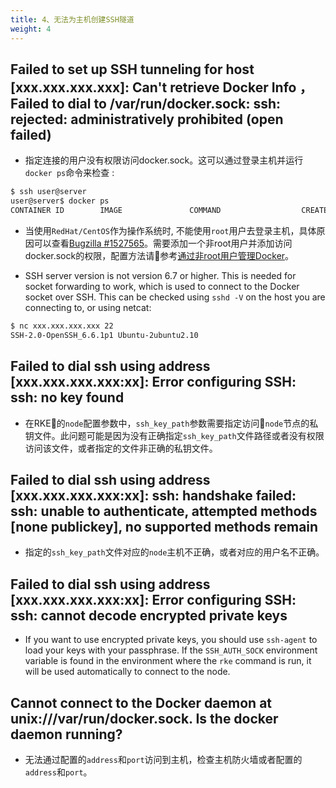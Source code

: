 ```yaml
---
title: 4、无法为主机创建SSH隧道
weight: 4
---
```


## Failed to set up SSH tunneling for host [xxx.xxx.xxx.xxx]: Can't retrieve Docker Info ，Failed to dial to /var/run/docker.sock: ssh: rejected: administratively prohibited (open failed)

- 指定连接的用户没有权限访问docker.sock。这可以通过登录主机并运行`docker ps`命令来检查 :

```bash
$ ssh user@server
user@server$ docker ps
CONTAINER ID        IMAGE               COMMAND                  CREATED             STATUS              PORTS                    NAMES
```

- 当使用`RedHat/CentOS`作为操作系统时, 不能使用`root`用户去登录主机，具体原因可以查看[Bugzilla #1527565](https://bugzilla.redhat.com/show_bug.cgi?id=1527565)。需要添加一个非root用户并添加访问docker.sock的权限，配置方法请参考[通过非root用户管理Docker](https://docs.docker.com/install/linux/linux-postinstall/#manage-docker-as-a-non-root-user)。

- SSH server version is not version 6.7 or higher. This is needed for socket forwarding to work, which is used to connect to the Docker socket over SSH. This can be checked using `sshd -V` on the host you are connecting to, or using netcat:

```bash
$ nc xxx.xxx.xxx.xxx 22
SSH-2.0-OpenSSH_6.6.1p1 Ubuntu-2ubuntu2.10
```

## Failed to dial ssh using address [xxx.xxx.xxx.xxx:xx]: Error configuring SSH: ssh: no key found

- 在RKE的`node`配置参数中，`ssh_key_path`参数需要指定访问`node`节点的私钥文件。此问题可能是因为没有正确指定`ssh_key_path`文件路径或者没有权限访问该文件，或者指定的文件非正确的私钥文件。

## Failed to dial ssh using address [xxx.xxx.xxx.xxx:xx]: ssh: handshake failed: ssh: unable to authenticate, attempted methods [none publickey], no supported methods remain

- 指定的`ssh_key_path`文件对应的`node`主机不正确，或者对应的用户名不正确。

## Failed to dial ssh using address [xxx.xxx.xxx.xxx:xx]: Error configuring SSH: ssh: cannot decode encrypted private keys

- If you want to use encrypted private keys, you should use `ssh-agent` to load your keys with your passphrase. If the `SSH_AUTH_SOCK` environment variable is found in the environment where the `rke` command is run, it will be used automatically to connect to the node.

## Cannot connect to the Docker daemon at unix:///var/run/docker.sock. Is the docker daemon running?

- 无法通过配置的`address`和`port`访问到主机，检查主机防火墙或者配置的`address`和`port`。
